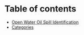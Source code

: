 # Table of contents

* [Open Water Oil Spill Identification](README.md)
* [Categories](categories.md)
